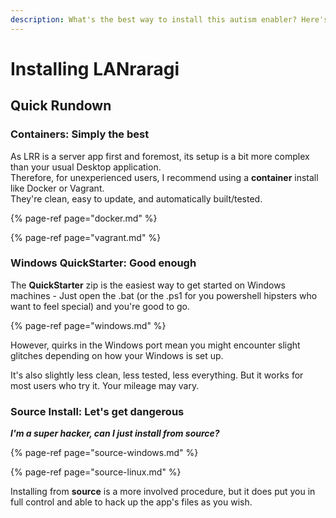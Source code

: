 ```yaml
---
description: What's the best way to install this autism enabler? Here's the Quick Rundown™
---
```


# Installing LANraragi

## Quick Rundown

### Containers: Simply the best

As LRR is a server app first and foremost, its setup is a bit more complex than your usual Desktop application.  
Therefore, for unexperienced users, I recommend using a **container** install like Docker or Vagrant.  
They're clean, easy to update, and automatically built/tested.

{% page-ref page="docker.md" %}

{% page-ref page="vagrant.md" %}

### Windows QuickStarter: Good enough

The **QuickStarter** zip is the easiest way to get started on Windows machines - Just open the .bat \(or the .ps1 for you powershell hipsters who want to feel special\) and you're good to go.

{% page-ref page="windows.md" %}

However, quirks in the Windows port mean you might encounter slight glitches depending on how your Windows is set up.

It's also slightly less clean, less tested, less everything. But it works for most users who try it. Your mileage may vary.

### Source Install: Let's get dangerous

_**I'm a super hacker, can I just install from source?**_

{% page-ref page="source-windows.md" %}

{% page-ref page="source-linux.md" %}

Installing from **source** is a more involved procedure, but it does put you in full control and able to hack up the app's files as you wish. 

